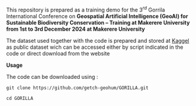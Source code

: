 This repository is prepared as a training demo for the $3^{rd}$ Gorrila International Conference on **Geospatial Artificial Intelligence (GeoAI) for Sustainable Biodiversity Conservation – Training at Makerere University from 1st to 3rd December 2024 at Makerere University**

The dataset used together with the code is prepared and stored at [Kaggel](https://www.kaggle.com/datasets/getachewworkineh/uganda-landcover/data) as public dataset wich can be accessed either by script indicated in the code or direct download from the website

**Usage**

The code can be downloaded using :

`git clone https://github.com/getch-geohum/GORILLA.git`

`cd GORILLA`

